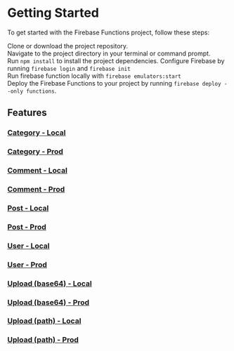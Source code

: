 # Getting Started

To get started with the Firebase Functions project, follow these steps:

Clone or download the project repository. <br />
Navigate to the project directory in your terminal or command prompt. <br />
Run `npm install` to install the project dependencies.
Configure Firebase by running `firebase login` and `firebase init`<br />
Run firebase function locally with `firebase emulators:start` <br />
Deploy the Firebase Functions to your project by running `firebase deploy --only functions`. <br />

## Features

### [Category - Local](documentation/category_local.md)
### [Category - Prod](documentation/category_prod.md)
### [Comment - Local](documentation/comment_local.md)
### [Comment - Prod](documentation/comment_prod.md)
### [Post - Local](documentation/post_local.md)
### [Post - Prod](documentation/post_prod.md)
### [User - Local](documentation/user_local.md)
### [User - Prod](documentation/user_prod.md)
### [Upload (base64) - Local](documentation/upload_base64_local.md)
### [Upload (base64) - Prod](documentation/upload_base64_prod.md)
### [Upload (path) - Local](documentation/upload_path_local.md)
### [Upload (path) - Prod](documentation/upload_path_prod.md)

